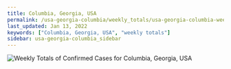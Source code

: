 ```yaml
---
title: Columbia, Georgia, USA
permalink: /usa-georgia-columbia/weekly_totals/usa-georgia-columbia-weekly_totals.html
last_updated: Jan 13, 2022
keywords: ["Columbia, Georgia, USA", "weekly totals"]
sidebar: usa-georgia-columbia_sidebar
---
```


![Weekly Totals of Confirmed Cases for Columbia, Georgia, USA](/covid_tracker/images/graphs/usa-georgia-columbia-weekly_totals_graph.png)
